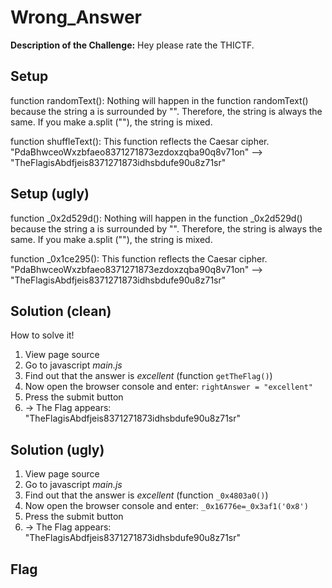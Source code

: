 # Wrong_Answer

**Description of the Challenge:**
Hey please rate the THICTF.

## Setup
function randomText():
Nothing will happen in the function randomText() because the string a is surrounded by "".
Therefore, the string is always the same.
If you make a.split (""), the string is mixed.

function shuffleText():
This function reflects the Caesar cipher.
"PdaBhwceoWxzbfaeo8371271873ezdoxzqba90q8v71on" --> "TheFlagisAbdfjeis8371271873idhsbdufe90u8z71sr"

## Setup (ugly)
function \_0x2d529d():
Nothing will happen in the function \_0x2d529d() because the string a is surrounded by "".
Therefore, the string is always the same.
If you make a.split (""), the string is mixed.

function \_0x1ce295():
This function reflects the Caesar cipher.
"PdaBhwceoWxzbfaeo8371271873ezdoxzqba90q8v71on" --> "TheFlagisAbdfjeis8371271873idhsbdufe90u8z71sr"

## Solution (clean)
How to solve it!
1. View page source
2. Go to javascript *main.js*
3. Find out that the answer is *excellent* (function `getTheFlag()`)
4. Now open the browser console and enter: `rightAnswer = "excellent"`
5. Press the submit button
6. -> The Flag appears: "TheFlagisAbdfjeis8371271873idhsbdufe90u8z71sr" 

## Solution (ugly)
1. View page source
2. Go to javascript *main.js*
3. Find out that the answer is *excellent* (function `_0x4803a0()`)
4. Now open the browser console and enter: `_0x16776e=_0x3af1('0x8')`
5. Press the submit button
6. -> The Flag appears: "TheFlagisAbdfjeis8371271873idhsbdufe90u8z71sr"

## Flag
